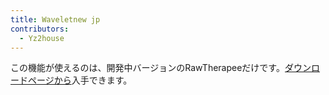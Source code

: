 ```yaml
---
title: Waveletnew jp
contributors:
  - Yz2house
---
```


<div class="develop">

この機能が使えるのは、開発中バージョンのRawTherapeeだけです。[ダウンロードページから](Download/jp.md)入手できます。

</div>

 
